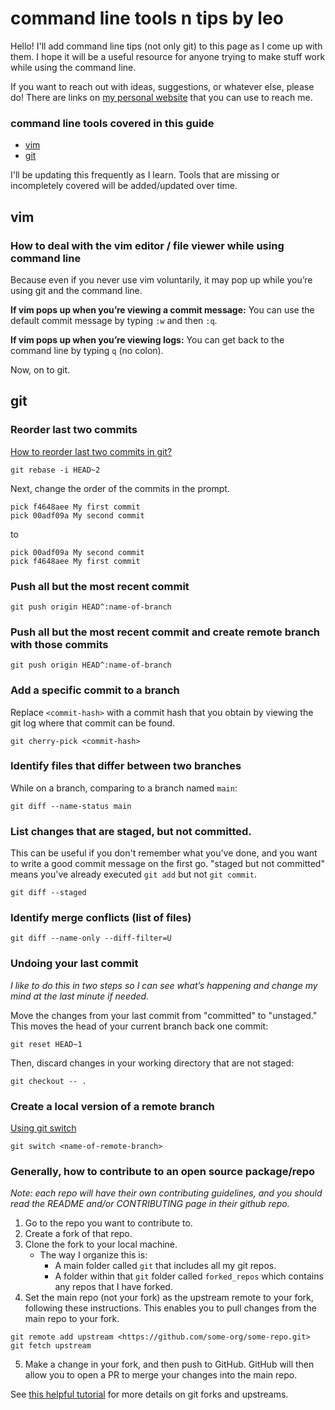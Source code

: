 # command line tools n tips by leo

Hello! I'll add command line tips (not only git) to this page as I come up with them. 
I hope it will be a useful resource for anyone trying to make stuff work while using 
the command line.

If you want to reach out with ideas, suggestions, or whatever else, please do! There are links on [my personal website](https://leoebfolsom.com/) that you can use to reach me.

### command line tools covered in this guide
* [vim](#vim)
* [git](#git)

I'll be updating this frequently as I learn. Tools that are missing or incompletely covered 
will be added/updated over time.

## vim

### How to deal with the vim editor / file viewer while using command line
Because even if you never use vim voluntarily, it may pop up while you’re using git and the command line.

**If vim pops up when you’re viewing a commit message:** You can use the default commit message by typing `:w` and then `:q`.

**If vim pops up when you’re viewing logs:** You can get back to the command line by typing `q` (no colon).

Now, on to git.

## git

### Reorder last two commits
[How to reorder last two commits in git?](https://stackoverflow.com/questions/33388210/how-to-reorder-last-two-commits-in-git)

```
git rebase -i HEAD~2
```

Next, change the order of the commits in the prompt.

```
pick f4648aee My first commit
pick 00adf09a My second commit
```

to

```
pick 00adf09a My second commit
pick f4648aee My first commit
```

### Push all but the most recent commit

```
git push origin HEAD^:name-of-branch
```

### Push all but the most recent commit and create remote branch with those commits 

```
git push origin HEAD^:name-of-branch
```

### Add a specific commit to a branch

Replace `<commit-hash>` with a commit hash that you obtain 
by viewing the git log where that commit can be found.

```
git cherry-pick <commit-hash>
```

### Identify files that differ between two branches
While on a branch, comparing to a branch named `main`:

```
git diff --name-status main
```

### List changes that are staged, but not committed.
This can be useful if you don't remember what you've done, and
you want to write a good commit message on the first go. "staged
but not committed" means you've already executed `git add` but 
not `git commit`.

```
git diff --staged
```

### Identify merge conflicts (list of files)

```
git diff --name-only --diff-filter=U
```

### Undoing your last commit
*I like to do this in two steps so I can see what’s 
happening and change my mind at the last minute if needed.*

Move the changes from your last commit from "committed" to "unstaged." 
This moves the head of your current branch back one commit:

```
git reset HEAD~1
```

Then, discard changes in your working directory that are not staged:

```
git checkout -- .
```

### Create a local version of a remote branch
[Using git switch](https://stackoverflow.com/a/9537923/5037635)

```
git switch <name-of-remote-branch>
```

### Generally, how to contribute to an open source package/repo
_Note: each repo will have their own contributing guidelines, and you should read the README and/or CONTRIBUTING page in their github repo._

1. Go to the repo you want to contribute to.
2. Create a fork of that repo.
3. Clone the fork to your local machine.
    * The way I organize this is:
        - A main folder called `git` that includes all my git repos.
        - A folder within that `git` folder called `forked_repos` which contains any repos that I have forked.
4. Set the main repo (not your fork) as the upstream remote to your fork, following these instructions. This enables you to pull changes from the main repo to your fork.
```
git remote add upstream <https://github.com/some-org/some-repo.git>
git fetch upstream
```
5. Make a change in your fork, and then push to GitHub. GitHub will then allow you to open a PR to merge your changes into the main repo.

See [this helpful tutorial](https://www.atlassian.com/git/tutorials/git-forks-and-upstreams) for more details on git forks and upstreams. 